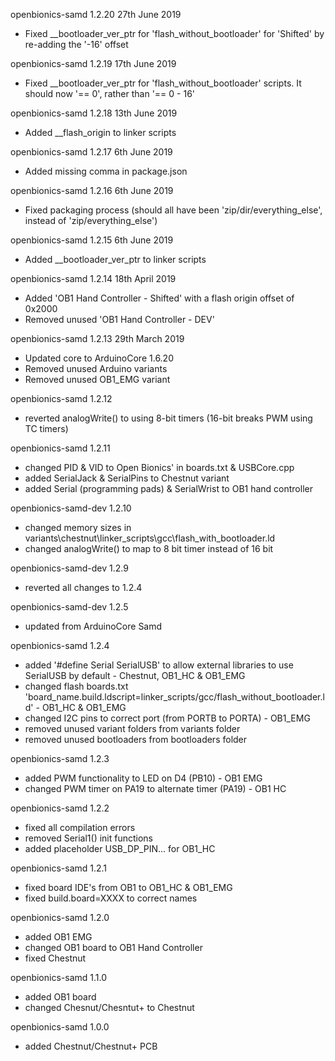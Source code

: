 openbionics-samd 1.2.20 27th June 2019
* Fixed __bootloader_ver_ptr for 'flash_without_bootloader' for 'Shifted' by re-adding the '-16' offset

openbionics-samd 1.2.19 17th June 2019
* Fixed __bootloader_ver_ptr for 'flash_without_bootloader' scripts. It should now '== 0', rather than '== 0 - 16'

openbionics-samd 1.2.18 13th June 2019
* Added __flash_origin to linker scripts

openbionics-samd 1.2.17 6th June 2019
* Added missing comma in package.json

openbionics-samd 1.2.16 6th June 2019
* Fixed packaging process (should all have been 'zip/dir/everything_else', instead of 'zip/everything_else')

openbionics-samd 1.2.15 6th June 2019
* Added __bootloader_ver_ptr to linker scripts 

openbionics-samd 1.2.14 18th April 2019
* Added 'OB1 Hand Controller - Shifted' with a flash origin offset of 0x2000
* Removed unused 'OB1 Hand Controller - DEV'

openbionics-samd 1.2.13 29th March 2019
* Updated core to ArduinoCore 1.6.20
* Removed unused Arduino variants
* Removed unused OB1_EMG variant

openbionics-samd 1.2.12
* reverted analogWrite() to using 8-bit timers (16-bit breaks PWM using TC timers)

openbionics-samd 1.2.11
* changed PID & VID to Open Bionics' in boards.txt & USBCore.cpp
* added SerialJack & SerialPins to Chestnut variant
* added Serial (programming pads) & SerialWrist to OB1 hand controller

openbionics-samd-dev 1.2.10
* changed memory sizes in variants\chestnut\linker_scripts\gcc\flash_with_bootloader.ld
* changed analogWrite() to map to 8 bit timer instead of 16 bit

openbionics-samd-dev 1.2.9
* reverted all changes to 1.2.4

openbionics-samd-dev 1.2.5
* updated from ArduinoCore Samd

openbionics-samd 1.2.4
* added '#define Serial SerialUSB' to allow external libraries to use SerialUSB by default - Chestnut, OB1_HC & OB1_EMG
* changed flash boards.txt 'board_name.build.ldscript=linker_scripts/gcc/flash_without_bootloader.ld' - OB1_HC & OB1_EMG
* changed I2C pins to correct port (from PORTB to PORTA) - OB1_EMG
* removed unused variant folders from variants folder
* removed unused bootloaders from bootloaders folder

openbionics-samd 1.2.3
* added PWM functionality to LED on D4 (PB10) - OB1 EMG
* changed PWM timer on PA19 to alternate timer (PA19) - OB1 HC

openbionics-samd 1.2.2
* fixed all compilation errors
* removed Serial1() init functions
* added placeholder USB_DP_PIN... for OB1_HC

openbionics-samd 1.2.1
* fixed board IDE's from OB1 to OB1_HC & OB1_EMG
* fixed build.board=XXXX to correct names

openbionics-samd 1.2.0
* added OB1 EMG
* changed OB1 board to OB1 Hand Controller
* fixed Chestnut

openbionics-samd 1.1.0
* added OB1 board
* changed Chesnut/Chesntut+ to Chestnut

openbionics-samd 1.0.0
* added Chestnut/Chestnut+ PCB
